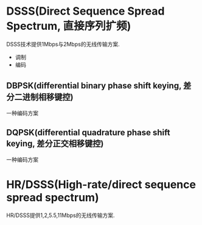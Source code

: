 DSSS(Direct Sequence Spread Spectrum, 直接序列扩频)
==================================================
DSSS技术提供1Mbps与2Mbps的无线传输方案.




* 调制
* 编码





DBPSK(differential binary phase shift keying, 差分二进制相移键控)
--------------------------------------------------------------
一种编码方案







DQPSK(differential quadrature phase shift keying, 差分正交相移键控)
-----------------------------------------------------------------
一种编码方案















HR/DSSS(High-rate/direct sequence spread spectrum)
==================================================
HR/DSSS提供1,2,5.5,11Mbps的无线传输方案.
